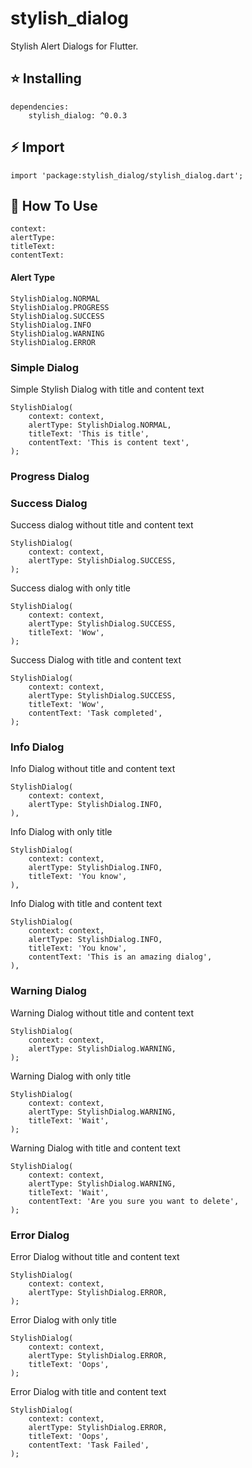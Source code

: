 # stylish_dialog

Stylish Alert Dialogs for Flutter.

## ⭐  Installing

    dependencies:
        stylish_dialog: ^0.0.3
        
## ⚡ Import
    import 'package:stylish_dialog/stylish_dialog.dart';
    
## 📙 How To Use

    context:
    alertType:
    titleText:
    contentText:
    
#### Alert Type
    StylishDialog.NORMAL
    StylishDialog.PROGRESS
    StylishDialog.SUCCESS
    StylishDialog.INFO
    StylishDialog.WARNING
    StylishDialog.ERROR
    
### Simple Dialog
Simple Stylish Dialog with title and content text

    StylishDialog(
        context: context,
        alertType: StylishDialog.NORMAL,
        titleText: 'This is title',
        contentText: 'This is content text',
    );
    
### Progress Dialog


### Success Dialog
Success dialog without title and content text
    
    StylishDialog(
        context: context,
        alertType: StylishDialog.SUCCESS,
    );
    
Success dialog with only title

    StylishDialog(
        context: context,
        alertType: StylishDialog.SUCCESS,
        titleText: 'Wow',
    );

Success Dialog with title and content text

    StylishDialog(
        context: context,
        alertType: StylishDialog.SUCCESS,
        titleText: 'Wow',
        contentText: 'Task completed',
    );
    
### Info Dialog
Info Dialog without title and content text

    StylishDialog(
        context: context,
        alertType: StylishDialog.INFO,
    ),
    

Info Dialog with only title

    StylishDialog(
        context: context,
        alertType: StylishDialog.INFO,
        titleText: 'You know',
    ),

Info Dialog with title and content text

    StylishDialog(
        context: context,
        alertType: StylishDialog.INFO,
        titleText: 'You know',
        contentText: 'This is an amazing dialog',
    ),

### Warning Dialog
Warning Dialog without title and content text

    StylishDialog(
        context: context,
        alertType: StylishDialog.WARNING,
    );

Warning Dialog with only title

    StylishDialog(
        context: context,
        alertType: StylishDialog.WARNING,
        titleText: 'Wait',
    );


Warning Dialog with title and content text
    
    StylishDialog(
        context: context,
        alertType: StylishDialog.WARNING,
        titleText: 'Wait',
        contentText: 'Are you sure you want to delete',
    );
    
### Error Dialog
Error Dialog without title and content text

    StylishDialog(
        context: context,
        alertType: StylishDialog.ERROR,
    );

Error Dialog with only title

    StylishDialog(
        context: context,
        alertType: StylishDialog.ERROR,
        titleText: 'Oops',
    );

Error Dialog with title and content text

    StylishDialog(
        context: context,
        alertType: StylishDialog.ERROR,
        titleText: 'Oops',
        contentText: 'Task Failed',
    );
    